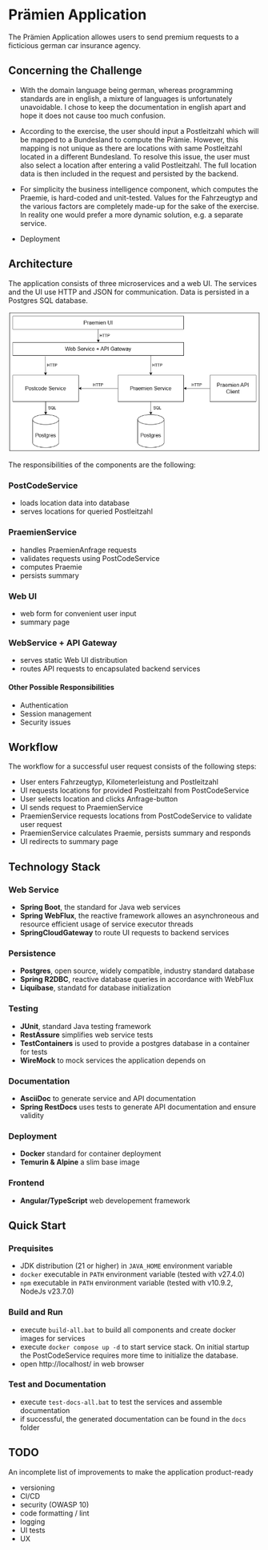 # Prämien Application

The Prämien Application allowes users to send premium requests to a ficticious german car insurance agency.

## Concerning the Challenge

* With the domain language being german, whereas programming standards are in english, a mixture of languages is unfortunately unavoidable. I chose to keep the documentation in english apart and hope it does not cause too much confusion.

* According to the exercise, the user should input a Postleitzahl which will be mapped to a Bundesland to compute the Prämie. However, this mapping is not unique as there are locations with same Postleitzahl located in a different Bundesland. To resolve this issue, the user must also select a location after entering a valid Postleitzahl. The full location data is then included in the request and persisted by the backend.

* For simplicity the business intelligence component, which computes the Praemie, is hard-coded and unit-tested. Values for the Fahrzeugtyp and the various factors are completely made-up for the sake of the exercise. In reality one would prefer a more dynamic solution, e.g. a separate service.

* Deployment

## Architecture

The application consists of three microservices and a web UI. The services and the UI use HTTP and JSON for communication. Data is persisted in a Postgres SQL database.

![architecture_praemien.drawio.png](architecture_praemien.drawio.png)

The responsibilities of the components are the following:

### PostCodeService
* loads location data into database
* serves locations for queried Postleitzahl

### PraemienService
* handles PraemienAnfrage requests
* validates requests using PostCodeService
* computes Praemie
* persists summary

### Web UI
* web form for convenient user input
* summary page

### WebService + API Gateway
* serves static Web UI distribution
* routes API requests to encapsulated backend services

#### Other Possible Responsibilities
* Authentication
* Session management
* Security issues

## Workflow
The workflow for a successful user request consists of the following steps:
* User enters Fahrzeugtyp, Kilometerleistung and Postleitzahl
* UI requests locations for provided Postleitzahl from PostCodeService
* User selects location and clicks Anfrage-button
* UI sends request to PraemienService
* PraemienService requests locations from PostCodeService to validate user request
* PraemienService calculates Praemie, persists summary and responds
* UI redirects to summary page

## Technology Stack

### Web Service
- **Spring Boot**, the standard for Java web services
- **Spring WebFlux**, the reactive framework allowes an asynchroneous and resource efficient usage of service executor threads
- **SpringCloudGateway** to route UI requests to backend services

### Persistence
- **Postgres**, open source, widely compatible, industry standard database
- **Spring R2DBC**, reactive database queries in accordance with WebFlux
- **Liquibase**, standatd for database initialization

### Testing
* **JUnit**, standard Java testing framework
* **RestAssure** simplifies web service tests
* **TestContainers** is used to provide a postgres database in a container for tests
* **WireMock** to mock services the application depends on

### Documentation
* **AsciiDoc** to generate service and API documentation
* **Spring RestDocs** uses tests to generate API documentation and ensure validity

### Deployment
* **Docker** standard for container deployment
* **Temurin & Alpine** a slim base image

### Frontend
* **Angular/TypeScript** web developement framework

## Quick Start

### Prequisites
* JDK distribution (21 or higher) in `JAVA_HOME` environment variable
* `docker` executable in `PATH` environment variable (tested with v27.4.0)
* `npm` executable in `PATH` environment variable (tested with v10.9.2, NodeJs v23.7.0) 

### Build and Run
* execute `build-all.bat` to build all components and create docker images for services
* execute `docker compose up -d` to start service stack. On initial startup the PostCodeService requires more time to initialize the database.
* open http://localhost/ in web browser

### Test and Documentation
* execute `test-docs-all.bat` to test the services and assemble documentation
* if successful, the generated documentation can be found in the `docs` folder

## TODO
An incomplete list of improvements to make the application product-ready
* versioning
* CI/CD
* security (OWASP 10)
* code formatting / lint
* logging
* UI tests
* UX
